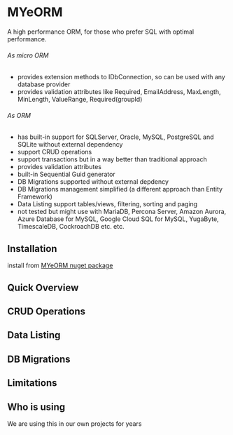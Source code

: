 # MYeORM
A high performance ORM, for those who prefer SQL with optimal performance.

###### As micro ORM
* provides extension methods to IDbConnection, so can be used with any database provider
* provides validation attributes like Required, EmailAddress, MaxLength, MinLength, ValueRange, Required(groupId)

###### As ORM
* has built-in support for SQLServer, Oracle, MySQL, PostgreSQL and SQLite without external dependency
* support CRUD operations
* support transactions but in a way better than traditional approach
* provides validation attributes
* built-in Sequential Guid generator
* DB Migrations supported without external depdency
* DB Migrations management simplified (a different approach than Entity Framework)
* Data Listing support tables/views, filtering, sorting and paging
* not tested but might use with MariaDB, Percona Server, Amazon Aurora, Azure Database for MySQL, Google Cloud SQL for MySQL, YugaByte, TimescaleDB, CockroachDB etc. etc.


## Installation
install from [MYeORM nuget package](https://www.nuget.org/packages/MYeORM/)

## Quick Overview

## CRUD Operations

## Data Listing

## DB Migrations

## Limitations

## Who is using
We are using this in our own projects for years
